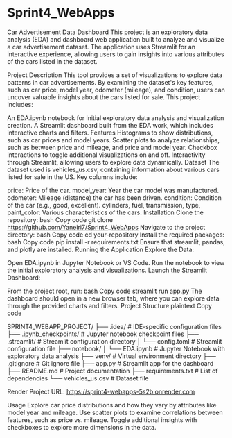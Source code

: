 # Sprint4_WebApps
Car Advertisement Data Dashboard
This project is an exploratory data analysis (EDA) and dashboard web application built to analyze and visualize a car advertisement dataset. The application uses Streamlit for an interactive experience, allowing users to gain insights into various attributes of the cars listed in the dataset.

Project Description
This tool provides a set of visualizations to explore data patterns in car advertisements. By examining the dataset's key features, such as car price, model year, odometer (mileage), and condition, users can uncover valuable insights about the cars listed for sale. This project includes:

An EDA.ipynb notebook for initial exploratory data analysis and visualization creation.
A Streamlit dashboard built from the EDA work, which includes interactive charts and filters.
Features
Histograms to show distributions, such as car prices and model years.
Scatter plots to analyze relationships, such as between price and mileage, and price and model year.
Checkbox interactions to toggle additional visualizations on and off.
Interactivity through Streamlit, allowing users to explore data dynamically.
Dataset
The dataset used is vehicles_us.csv, containing information about various cars listed for sale in the US. Key columns include:

price: Price of the car.
model_year: Year the car model was manufactured.
odometer: Mileage (distance) the car has been driven.
condition: Condition of the car (e.g., good, excellent).
cylinders, fuel, transmission, type, paint_color: Various characteristics of the cars.
Installation
Clone the repository:
bash
Copy code
git clone https://github.com/Yaneiri7/Sprint4_WebApps
Navigate to the project directory:
bash
Copy code
cd your-repository
Install the required packages:
bash
Copy code
pip install -r requirements.txt
Ensure that streamlit, pandas, and plotly are installed.
Running the Application
Explore the Data:

Open EDA.ipynb in Jupyter Notebook or VS Code.
Run the notebook to view the initial exploratory analysis and visualizations.
Launch the Streamlit Dashboard:

From the project root, run:
bash
Copy code
streamlit run app.py
The dashboard should open in a new browser tab, where you can explore data through the provided charts and filters.
Project Structure
plaintext
Copy code

SPRINT4_WEBAPP_PROJECT/
├── .idea/                        # IDE-specific configuration files
├── .ipynb_checkpoints/           # Jupyter notebook checkpoint files
├── .streamlit/                   # Streamlit configuration directory
│   └── config.toml               # Streamlit configuration file
├── notebook/
│   └── EDA.ipynb                 # Jupyter Notebook with exploratory data analysis
├── venv/                         # Virtual environment directory
├── .gitignore                    # Git ignore file
├── app.py                        # Streamlit app for the dashboard
├── README.md                     # Project documentation
├── requirements.txt              # List of dependencies
└── vehicles_us.csv               # Dataset file
           

Render Project URL: https://sprint4-webapps-5s2b.onrender.com

Usage
Explore car price distributions and how they vary by attributes like model year and mileage.
Use scatter plots to examine correlations between features, such as price vs. mileage.
Toggle additional insights with checkboxes to explore more dimensions in the data.
